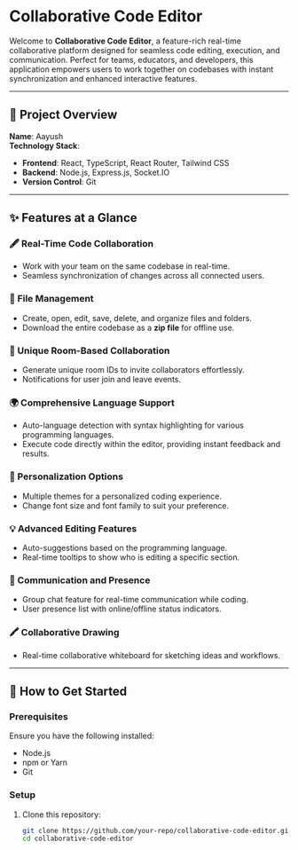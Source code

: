 # Collaborative Code Editor

Welcome to **Collaborative Code Editor**, a feature-rich real-time collaborative platform designed for seamless code editing, execution, and communication. Perfect for teams, educators, and developers, this application empowers users to work together on codebases with instant synchronization and enhanced interactive features.

---

## 🌟 Project Overview

**Name**: Aayush  
**Technology Stack**:  
- **Frontend**: React, TypeScript, React Router, Tailwind CSS  
- **Backend**: Node.js, Express.js, Socket.IO  
- **Version Control**: Git  

---

## ✨ Features at a Glance

### 🖋️ Real-Time Code Collaboration  
- Work with your team on the same codebase in real-time.  
- Seamless synchronization of changes across all connected users.

### 📁 File Management  
- Create, open, edit, save, delete, and organize files and folders.  
- Download the entire codebase as a **zip file** for offline use.

### 🚀 Unique Room-Based Collaboration  
- Generate unique room IDs to invite collaborators effortlessly.  
- Notifications for user join and leave events.

### 🌍 Comprehensive Language Support  
- Auto-language detection with syntax highlighting for various programming languages.  
- Execute code directly within the editor, providing instant feedback and results.

### 🎨 Personalization Options  
- Multiple themes for a personalized coding experience.  
- Change font size and font family to suit your preference.

### 💡 Advanced Editing Features  
- Auto-suggestions based on the programming language.  
- Real-time tooltips to show who is editing a specific section.

### 📣 Communication and Presence  
- Group chat feature for real-time communication while coding.  
- User presence list with online/offline status indicators.

### 🖍️ Collaborative Drawing  
- Real-time collaborative whiteboard for sketching ideas and workflows.

---

## 🚀 How to Get Started

### Prerequisites  
Ensure you have the following installed:  
- Node.js  
- npm or Yarn  
- Git  

### Setup  
1. Clone this repository:  
   ```bash
   git clone https://github.com/your-repo/collaborative-code-editor.git
   cd collaborative-code-editor
